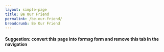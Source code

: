 ```yaml
---
layout: simple-page
title: Be Our Friend
permalink: /be-our-friend/
breadcrumb: Be Our Friend
---
```


#### Suggestion: convert this page into formsg form and remove this tab in the navigation